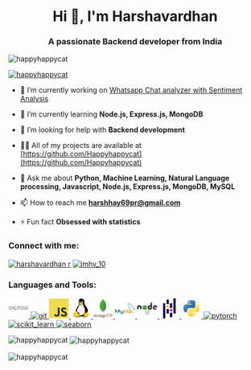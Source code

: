 <h1 align="center">Hi 👋, I'm Harshavardhan</h1>
<h3 align="center">A passionate Backend developer from India</h3>

<p align="left"> <img src="https://komarev.com/ghpvc/?username=happyhappycat&label=Profile%20views&color=0e75b6&style=flat" alt="happyhappycat" /> </p>

<p align="left"> <a href="https://github.com/ryo-ma/github-profile-trophy"><img src="https://github-profile-trophy.vercel.app/?username=happyhappycat" alt="happyhappycat" /></a> </p>

- 🔭 I’m currently working on [Whatsapp Chat analyzer with Sentiment Analysis](https://github.com/Happyhappycat/Whatsapp-chat-analysis-with-sentiment-analysis)

- 🌱 I’m currently learning **Node.js, Express.js, MongoDB**

- 🤝 I’m looking for help with **Backend development**

- 👨‍💻 All of my projects are available at [https://github.com/Happyhappycat](https://github.com/Happyhappycat)

- 💬 Ask me about **Python, Machine Learning, Natural Language processing, Javascript, Node.js, Express.js, MongoDB, MySQL**

- 📫 How to reach me **harshhay69pr@gmail.com**

- ⚡ Fun fact **Obsessed with statistics**

<h3 align="left">Connect with me:</h3>
<p align="left">
<a href="https://linkedin.com/in/harshavardhan-r-741813296/" target="blank"><img align="center" src="https://raw.githubusercontent.com/rahuldkjain/github-profile-readme-generator/master/src/images/icons/Social/linked-in-alt.svg" alt="harshavardhan r" height="30" width="40" /></a>
<a href="https://www.codechef.com/users/imhv_10" target="blank"><img align="center" src="https://cdn.jsdelivr.net/npm/simple-icons@3.1.0/icons/codechef.svg" alt="imhv_10" height="30" width="40" /></a>
</p>

<h3 align="left">Languages and Tools:</h3>
<p align="left"> <a href="https://expressjs.com" target="_blank" rel="noreferrer"> <img src="https://raw.githubusercontent.com/devicons/devicon/master/icons/express/express-original-wordmark.svg" alt="express" width="40" height="40"/> </a> <a href="https://git-scm.com/" target="_blank" rel="noreferrer"> <img src="https://www.vectorlogo.zone/logos/git-scm/git-scm-icon.svg" alt="git" width="40" height="40"/> </a> <a href="https://developer.mozilla.org/en-US/docs/Web/JavaScript" target="_blank" rel="noreferrer"> <img src="https://raw.githubusercontent.com/devicons/devicon/master/icons/javascript/javascript-original.svg" alt="javascript" width="40" height="40"/> </a> <a href="https://www.linux.org/" target="_blank" rel="noreferrer"> <img src="https://raw.githubusercontent.com/devicons/devicon/master/icons/linux/linux-original.svg" alt="linux" width="40" height="40"/> </a> <a href="https://www.mongodb.com/" target="_blank" rel="noreferrer"> <img src="https://raw.githubusercontent.com/devicons/devicon/master/icons/mongodb/mongodb-original-wordmark.svg" alt="mongodb" width="40" height="40"/> </a> <a href="https://www.mysql.com/" target="_blank" rel="noreferrer"> <img src="https://raw.githubusercontent.com/devicons/devicon/master/icons/mysql/mysql-original-wordmark.svg" alt="mysql" width="40" height="40"/> </a> <a href="https://nodejs.org" target="_blank" rel="noreferrer"> <img src="https://raw.githubusercontent.com/devicons/devicon/master/icons/nodejs/nodejs-original-wordmark.svg" alt="nodejs" width="40" height="40"/> </a> <a href="https://pandas.pydata.org/" target="_blank" rel="noreferrer"> <img src="https://raw.githubusercontent.com/devicons/devicon/2ae2a900d2f041da66e950e4d48052658d850630/icons/pandas/pandas-original.svg" alt="pandas" width="40" height="40"/> </a> <a href="https://www.python.org" target="_blank" rel="noreferrer"> <img src="https://raw.githubusercontent.com/devicons/devicon/master/icons/python/python-original.svg" alt="python" width="40" height="40"/> </a> <a href="https://pytorch.org/" target="_blank" rel="noreferrer"> <img src="https://www.vectorlogo.zone/logos/pytorch/pytorch-icon.svg" alt="pytorch" width="40" height="40"/> </a> <a href="https://scikit-learn.org/" target="_blank" rel="noreferrer"> <img src="https://upload.wikimedia.org/wikipedia/commons/0/05/Scikit_learn_logo_small.svg" alt="scikit_learn" width="40" height="40"/> </a> <a href="https://seaborn.pydata.org/" target="_blank" rel="noreferrer"> <img src="https://seaborn.pydata.org/_images/logo-mark-lightbg.svg" alt="seaborn" width="40" height="40"/> </a> </p>

<p><img align="left" src="https://github-readme-stats.vercel.app/api/top-langs?username=happyhappycat&show_icons=true&locale=en&layout=compact" alt="happyhappycat" /></p>

<p>&nbsp;<img align="center" src="https://github-readme-stats.vercel.app/api?username=happyhappycat&show_icons=true&locale=en" alt="happyhappycat" /></p>

<p><img align="center" src="https://github-readme-streak-stats.herokuapp.com/?user=happyhappycat&" alt="happyhappycat" /></p>
